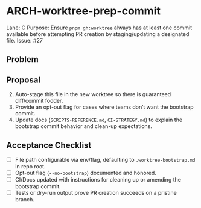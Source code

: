 # ARCH-worktree-prep-commit

Lane: C
Purpose: Ensure `pnpm gh:worktree` always has at least one commit available before attempting PR creation by staging/updating a designated file.
Issue: #27

## Problem

## Proposal

2. Auto-stage this file in the new worktree so there is guaranteed diff/commit fodder.
3. Provide an opt-out flag for cases where teams don’t want the bootstrap commit.
4. Update docs (`SCRIPTS-REFERENCE.md`, `CI-STRATEGY.md`) to explain the bootstrap commit behavior and clean-up expectations.

## Acceptance Checklist

- [ ] File path configurable via env/flag, defaulting to `.worktree-bootstrap.md` in repo root.
- [ ] Opt-out flag (`--no-bootstrap`) documented and honored.
- [ ] CI/Docs updated with instructions for cleaning up or amending the bootstrap commit.
- [ ] Tests or dry-run output prove PR creation succeeds on a pristine branch.
